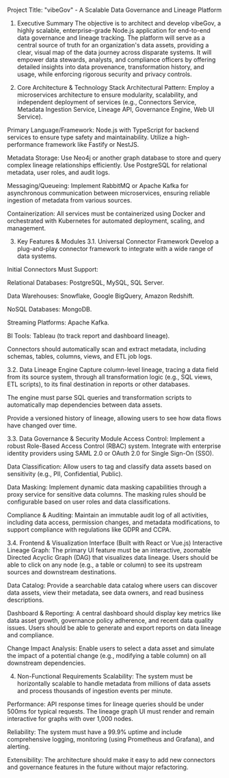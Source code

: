 Project Title: "vibeGov" - A Scalable Data Governance and Lineage Platform

1. Executive Summary
The objective is to architect and develop vibeGov, a highly scalable, enterprise-grade Node.js application for end-to-end data governance and lineage tracking. The platform will serve as a central source of truth for an organization's data assets, providing a clear, visual map of the data journey across disparate systems. It will empower data stewards, analysts, and compliance officers by offering detailed insights into data provenance, transformation history, and usage, while enforcing rigorous security and privacy controls.

2. Core Architecture & Technology Stack
Architectural Pattern: Employ a microservices architecture to ensure modularity, scalability, and independent deployment of services (e.g., Connectors Service, Metadata Ingestion Service, Lineage API, Governance Engine, Web UI Service).

Primary Language/Framework: Node.js with TypeScript for backend services to ensure type safety and maintainability. Utilize a high-performance framework like Fastify or NestJS.

Metadata Storage: Use Neo4j or another graph database to store and query complex lineage relationships efficiently. Use PostgreSQL for relational metadata, user roles, and audit logs.

Messaging/Queueing: Implement RabbitMQ or Apache Kafka for asynchronous communication between microservices, ensuring reliable ingestion of metadata from various sources.

Containerization: All services must be containerized using Docker and orchestrated with Kubernetes for automated deployment, scaling, and management.

3. Key Features & Modules
3.1. Universal Connector Framework
Develop a plug-and-play connector framework to integrate with a wide range of data systems.

Initial Connectors Must Support:

Relational Databases: PostgreSQL, MySQL, SQL Server.

Data Warehouses: Snowflake, Google BigQuery, Amazon Redshift.

NoSQL Databases: MongoDB.

Streaming Platforms: Apache Kafka.

BI Tools: Tableau (to track report and dashboard lineage).

Connectors should automatically scan and extract metadata, including schemas, tables, columns, views, and ETL job logs.

3.2. Data Lineage Engine
Capture column-level lineage, tracing a data field from its source system, through all transformation logic (e.g., SQL views, ETL scripts), to its final destination in reports or other databases.

The engine must parse SQL queries and transformation scripts to automatically map dependencies between data assets.

Provide a versioned history of lineage, allowing users to see how data flows have changed over time.

3.3. Data Governance & Security Module
Access Control: Implement a robust Role-Based Access Control (RBAC) system. Integrate with enterprise identity providers using SAML 2.0 or OAuth 2.0 for Single Sign-On (SSO).

Data Classification: Allow users to tag and classify data assets based on sensitivity (e.g., PII, Confidential, Public).

Data Masking: Implement dynamic data masking capabilities through a proxy service for sensitive data columns. The masking rules should be configurable based on user roles and data classifications.

Compliance & Auditing: Maintain an immutable audit log of all activities, including data access, permission changes, and metadata modifications, to support compliance with regulations like GDPR and CCPA.

3.4. Frontend & Visualization Interface (Built with React or Vue.js)
Interactive Lineage Graph: The primary UI feature must be an interactive, zoomable Directed Acyclic Graph (DAG) that visualizes data lineage. Users should be able to click on any node (e.g., a table or column) to see its upstream sources and downstream destinations.

Data Catalog: Provide a searchable data catalog where users can discover data assets, view their metadata, see data owners, and read business descriptions.

Dashboard & Reporting: A central dashboard should display key metrics like data asset growth, governance policy adherence, and recent data quality issues. Users should be able to generate and export reports on data lineage and compliance.

Change Impact Analysis: Enable users to select a data asset and simulate the impact of a potential change (e.g., modifying a table column) on all downstream dependencies.

4. Non-Functional Requirements
Scalability: The system must be horizontally scalable to handle metadata from millions of data assets and process thousands of ingestion events per minute.

Performance: API response times for lineage queries should be under 500ms for typical requests. The lineage graph UI must render and remain interactive for graphs with over 1,000 nodes.

Reliability: The system must have a 99.9% uptime and include comprehensive logging, monitoring (using Prometheus and Grafana), and alerting.

Extensibility: The architecture should make it easy to add new connectors and governance features in the future without major refactoring.